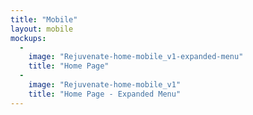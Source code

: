 ```yaml
---
title: "Mobile"
layout: mobile
mockups:
  -
    image: "Rejuvenate-home-mobile_v1-expanded-menu"
    title: "Home Page"
  -
    image: "Rejuvenate-home-mobile_v1"
    title: "Home Page - Expanded Menu"
---
```

